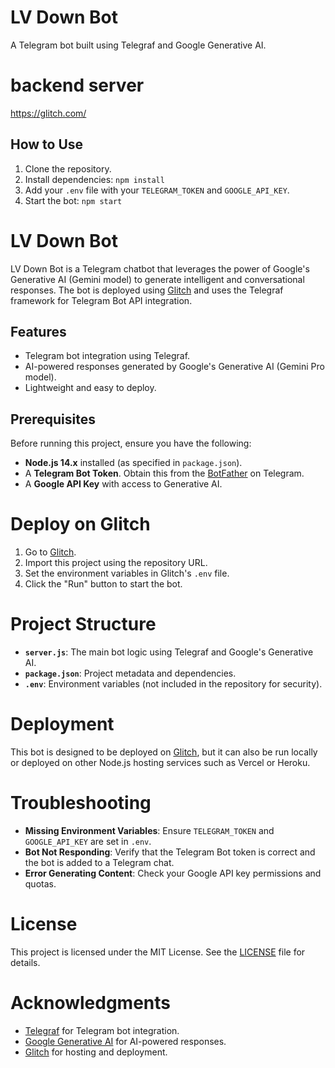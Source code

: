 # LV Down Bot
A Telegram bot built using Telegraf and Google Generative AI.
# backend server 
https://glitch.com/
## How to Use
1. Clone the repository.
2. Install dependencies: `npm install`
3. Add your `.env` file with your `TELEGRAM_TOKEN` and `GOOGLE_API_KEY`.
4. Start the bot: `npm start`

# LV Down Bot

LV Down Bot is a Telegram chatbot that leverages the power of Google's Generative AI (Gemini model) to generate intelligent and conversational responses. The bot is deployed using [Glitch](https://glitch.com/) and uses the Telegraf framework for Telegram Bot API integration.

## Features

- Telegram bot integration using Telegraf.
- AI-powered responses generated by Google's Generative AI (Gemini Pro model).
- Lightweight and easy to deploy.

## Prerequisites

Before running this project, ensure you have the following:

- **Node.js 14.x** installed (as specified in `package.json`).
- A **Telegram Bot Token**. Obtain this from the [BotFather](https://core.telegram.org/bots#botfather) on Telegram.
- A **Google API Key** with access to Generative AI.

# Deploy on Glitch

1. Go to [Glitch](https://glitch.com/).
2. Import this project using the repository URL.
3. Set the environment variables in Glitch's `.env` file.
4. Click the "Run" button to start the bot.

# Project Structure

- **`server.js`**: The main bot logic using Telegraf and Google's Generative AI.
- **`package.json`**: Project metadata and dependencies.
- **`.env`**: Environment variables (not included in the repository for security).

# Deployment

This bot is designed to be deployed on [Glitch](https://glitch.com/), but it can also be run locally or deployed on other Node.js hosting services such as Vercel or Heroku.

# Troubleshooting

- **Missing Environment Variables**: Ensure `TELEGRAM_TOKEN` and `GOOGLE_API_KEY` are set in `.env`.
- **Bot Not Responding**: Verify that the Telegram Bot token is correct and the bot is added to a Telegram chat.
- **Error Generating Content**: Check your Google API key permissions and quotas.

# License

This project is licensed under the MIT License. See the [LICENSE](LICENSE) file for details.

# Acknowledgments

- [Telegraf](https://telegraf.js.org/) for Telegram bot integration.
- [Google Generative AI](https://developers.google.com/generative-ai) for AI-powered responses.
- [Glitch](https://glitch.com/) for hosting and deployment.
